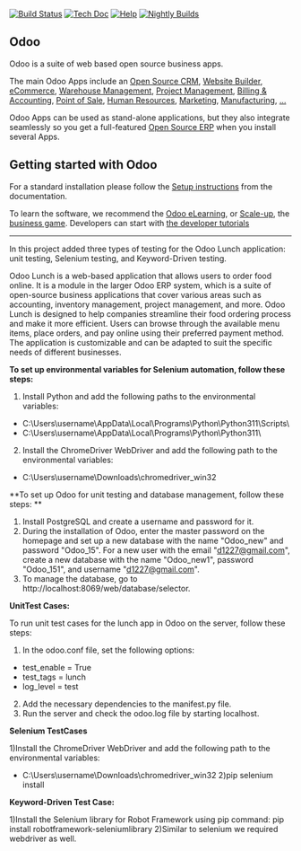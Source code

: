[![Build Status](https://runbot.odoo.com/runbot/badge/flat/1/master.svg)](https://runbot.odoo.com/runbot)
[![Tech Doc](https://img.shields.io/badge/master-docs-875A7B.svg?style=flat&colorA=8F8F8F)](https://www.odoo.com/documentation/15.0)
[![Help](https://img.shields.io/badge/master-help-875A7B.svg?style=flat&colorA=8F8F8F)](https://www.odoo.com/forum/help-1)
[![Nightly Builds](https://img.shields.io/badge/master-nightly-875A7B.svg?style=flat&colorA=8F8F8F)](https://nightly.odoo.com/)

Odoo
----

Odoo is a suite of web based open source business apps.

The main Odoo Apps include an <a href="https://www.odoo.com/page/crm">Open Source CRM</a>,
<a href="https://www.odoo.com/app/website">Website Builder</a>,
<a href="https://www.odoo.com/app/ecommerce">eCommerce</a>,
<a href="https://www.odoo.com/app/inventory">Warehouse Management</a>,
<a href="https://www.odoo.com/app/project">Project Management</a>,
<a href="https://www.odoo.com/app/accounting">Billing &amp; Accounting</a>,
<a href="https://www.odoo.com/app/point-of-sale-shop">Point of Sale</a>,
<a href="https://www.odoo.com/app/employees">Human Resources</a>,
<a href="https://www.odoo.com/app/social-marketing">Marketing</a>,
<a href="https://www.odoo.com/app/manufacturing">Manufacturing</a>,
<a href="https://www.odoo.com/">...</a>

Odoo Apps can be used as stand-alone applications, but they also integrate seamlessly so you get
a full-featured <a href="https://www.odoo.com">Open Source ERP</a> when you install several Apps.

Getting started with Odoo
-------------------------

For a standard installation please follow the <a href="https://www.odoo.com/documentation/15.0/administration/install.html">Setup instructions</a>
from the documentation.

To learn the software, we recommend the <a href="https://www.odoo.com/slides">Odoo eLearning</a>, or <a href="https://www.odoo.com/page/scale-up-business-game">Scale-up</a>, the <a href="https://www.odoo.com/page/scale-up-business-game">business game</a>. Developers can start with <a href="https://www.odoo.com/documentation/15.0/developer/howtos.html">the developer tutorials</a>



------------------------------
In this project added three types of testing for the Odoo Lunch application: unit testing, Selenium testing, and Keyword-Driven testing.

Odoo Lunch is a web-based application that allows users to order food online. It is a module in the larger Odoo ERP system, which is a suite of open-source business applications that cover various areas such as accounting, inventory management, project management, and more. Odoo Lunch is designed to help companies streamline their food ordering process and make it more efficient. Users can browse through the available menu items, place orders, and pay online using their preferred payment method. The application is customizable and can be adapted to suit the specific needs of different businesses.


**To set up environmental variables for Selenium automation, follow these steps:**

1. Install Python and add the following paths to the environmental variables:
- C:\Users\username\AppData\Local\Programs\Python\Python311\Scripts\
- C:\Users\username\AppData\Local\Programs\Python\Python311\

2. Install the ChromeDriver WebDriver and add the following path to the environmental variables:
- C:\Users\username\Downloads\chromedriver_win32

**To set up Odoo for unit testing and database management, follow these steps:
**
1. Install PostgreSQL and create a username and password for it.
2. During the installation of Odoo, enter the master password on the homepage and set up a new database with the name "Odoo_new" and password "Odoo_15". For a new user with the email "d1227@gmail.com", create a new database with the name "Odoo_new1", password "Odoo_151", and username "d1227@gmail.com".
3. To manage the database, go to http://localhost:8069/web/database/selector.

**UnitTest Cases:**


To run unit test cases for the lunch app in Odoo on the server, follow these steps:

1. In the odoo.conf file, set the following options:
- test_enable = True
- test_tags = lunch
- log_level = test
2. Add the necessary dependencies to the manifest.py file.
3. Run the server and check the odoo.log file by starting localhost.


**Selenium TestCases**


1)Install the ChromeDriver WebDriver and add the following path to the environmental variables:
- C:\Users\username\Downloads\chromedriver_win32
2)pip selenium install

**Keyword-Driven Test Case:**


1)Install the Selenium library for Robot Framework using pip command: pip install robotframework-seleniumlibrary
2)Similar to selenium we required webdriver as well.





